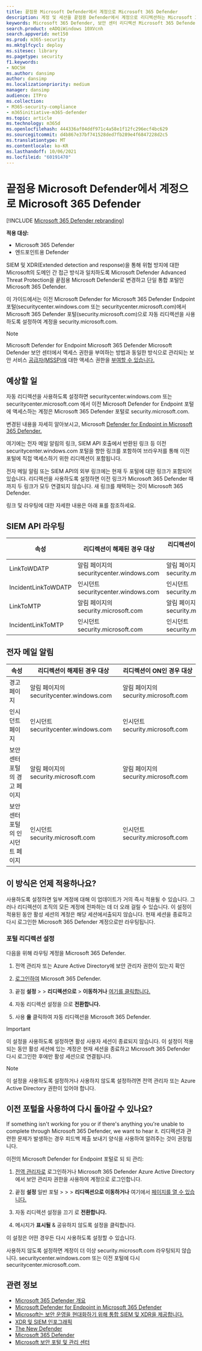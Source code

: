 ```yaml
---
title: 끝점용 Microsoft Defender에서 계정으로 Microsoft 365 Defender
description: 계정 및 세션을 끝점용 Defender에서 계정으로 리디렉션하는 Microsoft 365 Defender.
keywords: Microsoft 365 Defender, 보안 센터 리디렉션 Microsoft 365 Defender 시작
search.product: eADQiWindows 10XVcnh
search.appverid: met150
ms.prod: m365-security
ms.mktglfcycl: deploy
ms.sitesec: library
ms.pagetype: security
f1.keywords:
- NOCSH
ms.author: dansimp
author: dansimp
ms.localizationpriority: medium
manager: dansimp
audience: ITPro
ms.collection:
- M365-security-compliance
- m365initiative-m365-defender
ms.topic: article
ms.technology: m365d
ms.openlocfilehash: 444336af04ddf971c4a58e1f12fc296ecf4bc629
ms.sourcegitcommit: d4b867e37bf741528ded7fb289e4f6847228d2c5
ms.translationtype: MT
ms.contentlocale: ko-KR
ms.lasthandoff: 10/06/2021
ms.locfileid: "60191470"
---
```

# <a name="redirecting-accounts-from-microsoft-defender-for-endpoint-to-microsoft-365-defender"></a>끝점용 Microsoft Defender에서 계정으로 Microsoft 365 Defender

[!INCLUDE [Microsoft 365 Defender rebranding](../includes/microsoft-defender.md)]

**적용 대상:**
- Microsoft 365 Defender
- 엔드포인트용 Defender

SIEM 및 XDR(Extended detection and response)을 통해 위협 방지에 대한 Microsoft의 도메인 간 접근 방식과 일치하도록 Microsoft Defender Advanced Threat Protection을 끝점용 Microsoft Defender로 변경하고 단일 통합 포털인 Microsoft 365 Defender.

이 가이드에서는 이전 Microsoft Defender for Microsoft 365 Defender Endpoint 포털(securitycenter.windows.com 또는 securitycenter.microsoft.com)에서 Microsoft 365 Defender 포털(security.microsoft.com)으로 자동 리디렉션을 사용하도록 설정하여 계정을 security.microsoft.com.

> [!NOTE]
> Microsoft Defender for Endpoint Microsoft 365 Defender Microsoft Defender 보안 센터에서 액세스 권한을 부여하는 방법과 동일한 방식으로 관리되는 보안 서비스 [공급자(MSSP)에](/windows/security/threat-protection/microsoft-defender-atp/grant-mssp-access) 대한 액세스 권한을 [부여할 수 있습니다.](./mssp-access.md)

## <a name="what-to-expect"></a>예상할 일
자동 리디렉션을 사용하도록 설정하면 securitycenter.windows.com 또는 securitycenter.microsoft.com 에서 이전 Microsoft Defender for Endpoint 포털에 액세스하는 계정은 Microsoft 365 Defender 포털로 security.microsoft.com.
 
변경된 내용을 자세히 알아보시고, Microsoft [Defender for Endpoint in Microsoft 365 Defender.](microsoft-365-security-center-mde.md)

여기에는 전자 메일 알림의 링크, SIEM API 호출에서 반환된 링크 등 이전 securitycenter.windows.com 포털을 향한 링크를 포함하여 브라우저를 통해 이전 포털에 직접 액세스하기 위한 리디렉션이 포함됩니다.  

 전자 메일 알림 또는 SIEM API의 외부 링크에는 현재 두 포털에 대한 링크가 포함되어 있습니다. 리디렉션을 사용하도록 설정하면 이전 링크가 Microsoft 365 Defender 때까지 두 링크가 모두 연결되지 않습니다. 새 링크를 채택하는 것이 Microsoft 365 Defender.

링크 및 라우팅에 대한 자세한 내용은 아래 표를 참조하세요.
## <a name="siem-api-routing"></a>SIEM API 라우팅

|**속성**  |**리디렉션이 해제된 경우 대상**  |**리디렉션이 ON인 경우 대상** | 
|---------|---------|---------|
| LinkToWDATP | 알림 페이지의 securitycenter.windows.com | 알림 페이지의 security.microsoft.com  |
| IncidentLinkToWDATP | 인시던트 securitycenter.windows.com  | 인시던트 security.microsoft.com  |
| LinkToMTP | 알림 페이지의 security.microsoft.com | 알림 페이지의 security.microsoft.com  |
| IncidentLinkToMTP | 인시던트 security.microsoft.com  | 인시던트 security.microsoft.com  

## <a name="email-alert-notifications"></a>전자 메일 알림

|**속성**  |**리디렉션이 해제된 경우 대상**  |**리디렉션이 ON인 경우 대상** |
|---------|---------|---------|
| 경고 페이지  | 알림 페이지의 securitycenter.windows.com  | 알림 페이지의 security.microsoft.com  |
| 인시던트 페이지  |인시던트 securitycenter.windows.com  | 인시던트 security.microsoft.com  
| 보안 센터 포털의 경고 페이지 | 알림 페이지의 security.microsoft.com | 알림 페이지의 security.microsoft.com | 
| 보안 센터 포털의 인시던트 페이지 | 인시던트 security.microsoft.com  | 인시던트 security.microsoft.com  |

## <a name="when-does-this-take-effect"></a>이 방식은 언제 적용하나요? 
사용하도록 설정하면 일부 계정에 대해 이 업데이트가 거의 즉시 적용될 수 있습니다. 그러나 리디렉션이 조직의 모든 계정에 전파하는 데 더 오래 걸릴 수 있습니다. 이 설정이 적용된 동안 활성 세션의 계정은 해당 세션에서출되지 않습니다. 현재 세션을 종료하고 다시 로그인한 Microsoft 365 Defender 계정으로만 라우팅됩니다.  

### <a name="set-up-portal-redirection"></a>포털 리디렉션 설정
다음을 위해 라우팅 계정을 Microsoft 365 Defender.
1. 전역 관리자 또는 Azure Active Directory에 보안 관리자 권한이 있는지 확인 

2. [로그인하여](https://security.microsoft.com/) Microsoft 365 Defender.

3. 끝점 **설정**  >    >  **리디렉션으로**  >  **이동하거나** [여기를 클릭합니다.](https://security.microsoft.com/preferences2/portal_redirection)  

4. 자동 리디렉션 설정을 으로 **전환합니다.**

5. 사용 **을** 클릭하여 자동 리디렉션을 Microsoft 365 Defender.

>[!IMPORTANT]
>이 설정을 사용하도록 설정하면 활성 사용자 세션이 종료되지 않습니다. 이 설정이 적용되는 동안 활성 세션에 있는 계정은 현재 세션을 종료하고 Microsoft 365 Defender 다시 로그인한 후에만 활성 세션으로 연결됩니다.

>[!NOTE]
>이 설정을 사용하도록 설정하거나 사용하지 않도록 설정하려면 전역 관리자 또는 Azure Active Directory 권한이 있어야 합니다.  

## <a name="can-i-go-back-to-using-the-former-portal"></a>이전 포털을 사용하여 다시 돌아갈 수 있나요?
If something isn't working for you or if there's anything you're unable to complete through Microsoft 365 Defender, we want to hear it. 리디렉션과 관련한 문제가 발생하는 경우 피드백 제출 보내기 양식을 사용하여 알려주는 것이 권장됩니다.

이전의 Microsoft Defender for Endpoint 포털로 되 되 관리:

1. [전역 관리자로](https://security.microsoft.com/) 로그인하거나 Microsoft 365 Defender Azure Active Directory에서 보안 관리자 권한을 사용하여 계정으로 로그인합니다.

2. 끝점 **설정** 일반 포털  >    >    >  **리디렉션으로 이동하거나** 여기에서 [페이지를 열 수 있습니다.](https://security.microsoft.com/preferences2/portal_redirection)  

3. 자동 리디렉션 설정을 끄기 로 **전환합니다.**

4. 메시지가 **표시될** & 공유하지 않도록 설정을 클릭합니다.

이 설정은 어떤 경우든 다시 사용하도록 설정할 수 있습니다. 

사용하지 않도록 설정하면 계정이 더 이상 security.microsoft.com 라우팅되지 않습니다. securitycenter.windows.com 또는 이전 포털에 다시 securitycenter.microsoft.com. 

## <a name="related-information"></a>관련 정보
- [Microsoft 365 Defender 개요](overview-security-center.md)
- [Microsoft Defender for Endpoint in Microsoft 365 Defender](microsoft-365-security-center-mde.md)
- [Microsoft는 보안 운영을 현대화하기 위해 통합 SIEM 및 XDR을 제공합니다.](https://www.microsoft.com/security/blog/?p=91813) 
- [XDR 및 SIEM 인포그래픽](https://afrait.com/blog/xdr-versus-siem/) 
- [The New Defender](https://afrait.com/blog/the-new-defender/) 
- [Microsoft 365 Defender](https://www.microsoft.com/microsoft-365/security/microsoft-365-defender) 
- [Microsoft 보안 포털 및 관리 센터](portals.md)